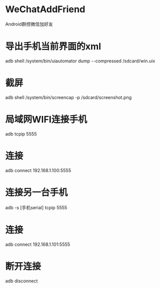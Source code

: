 # WeChatAddFriend
Android群控微信加好友

# 导出手机当前界面的xml
adb shell /system/bin/uiautomator dump --compressed /sdcard/win.uix
# 截屏
adb shell /system/bin/screencap -p /sdcard/screenshot.png

# 局域网WIFI连接手机
adb tcpip 5555
# 连接
adb connect 192.168.1.100:5555
# 连接另一台手机
adb -s [手机serial] tcpip 5555
# 连接
adb connect 192.168.1.101:5555
# 断开连接
adb disconnect


